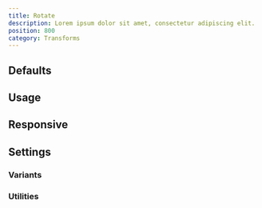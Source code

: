 ```yaml
---
title: Rotate
description: Lorem ipsum dolor sit amet, consectetur adipiscing elit.
position: 800
category: Transforms
---
```


## Defaults

<TableGenerateCommon
  :rules="{
    'rotate-0': ['--rotate: 0deg;'],
    'rotate-1': ['--rotate: 1deg;'],
    'rotate-2': ['--rotate: 2deg;'],
    'rotate-3': ['--rotate: 3deg;'],
    'rotate-6': ['--rotate: 6deg;'],
    'rotate-12': ['--rotate: 12deg;'],
    'rotate-45': ['--rotate: 45deg;'],
    'rotate-90': ['--rotate: 90deg;'],
    'rotate-180': ['--rotate: 180deg;'],
    '-rotate-1': ['--rotate: -1deg;'],
    '-rotate-2': ['--rotate: -2deg;'],
    '-rotate-3': ['--rotate: -3deg;'],
    '-rotate-6': ['--rotate: -6deg;'],
    '-rotate-12': ['--rotate: -12deg;'],
    '-rotate-45': ['--rotate: -45deg;'],
    '-rotate-90': ['--rotate: -90deg;'],
    '-rotate-180': ['--rotate: -180deg;'],
}"></TableGenerateCommon>

## Usage

## Responsive

## Settings

### Variants

### Utilities
